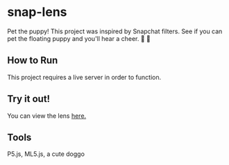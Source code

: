 # snap-lens

Pet the puppy! This project was inspired by Snapchat filters. See if you can pet the floating puppy and you'll hear a cheer. 🐶 🎉

## How to Run

This project requires a live server in order to function. 

## Try it out!

You can view the lens [here.](https://jennaleonard.github.io/snap-lens/)

## Tools

P5.js, ML5.js, a cute doggo

